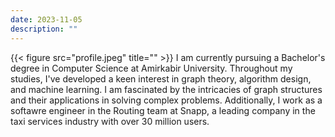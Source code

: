 ```yaml
--- 
date: 2023-11-05
description: "" 
---
```


{{< figure src="profile.jpeg" title="" >}}
I am currently pursuing a Bachelor's degree in Computer Science at Amirkabir University. Throughout my studies, I've developed a keen interest in graph theory, algorithm design, and machine learning. I am fascinated by the intricacies of graph structures and their applications in solving complex problems. Additionally, I work as a softawre engineer in the Routing team at Snapp, a leading company in the taxi services industry with over 30 million users. 